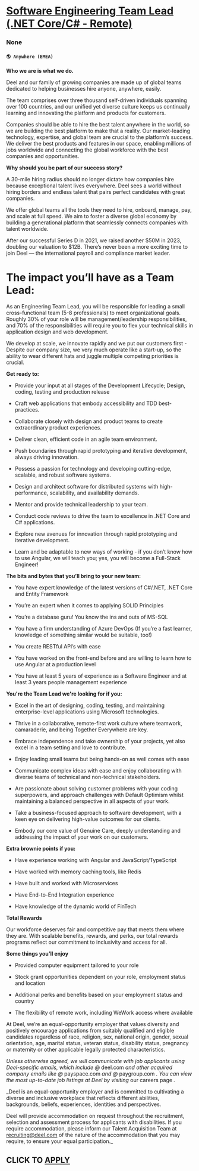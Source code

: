 # [Software Engineering Team Lead (.NET Core/C# - Remote)](https://www.remotewlb.com/apply/software-engineering-team-lead-net-core-c-remote)  
### None  
#### `🌎 Anywhere (EMEA)`  

**Who we are is what we do.**

Deel and our family of growing companies are made up of global teams dedicated to helping businesses hire anyone, anywhere, easily.

The team comprises over three thousand self-driven individuals spanning over 100 countries, and our unified yet diverse culture keeps us continually learning and innovating the platform and products for customers.

Companies should be able to hire the best talent anywhere in the world, so we are building the best platform to make that a reality. Our market-leading technology, expertise, and global team are crucial to the platform’s success. We deliver the best products and features in our space, enabling millions of jobs worldwide and connecting the global workforce with the best companies and opportunities.

 **Why should you be part of our success story?**

A 30-mile hiring radius should no longer dictate how companies hire because exceptional talent lives everywhere. Deel sees a world without hiring borders and endless talent that pairs perfect candidates with great companies.

We offer global teams all the tools they need to hire, onboard, manage, pay, and scale at full speed. We aim to foster a diverse global economy by building a generational platform that seamlessly connects companies with talent worldwide.

After our successful Series D in 2021, we raised another $50M in 2023, doubling our valuation to $12B. There’s never been a more exciting time to join Deel — the international payroll and compliance market leader.

#  **The impact you’ll have as a Team Lead:**

As an Engineering Team Lead, you will be responsible for leading a small cross-functional team (5-8 professionals) to meet organizational goals. Roughly 30% of your role will be management/leadership responsibilities, and 70% of the responsibilities will require you to flex your technical skills in application design and web development.

We develop at scale, we innovate rapidly and we put our customers first - Despite our company size, we very much operate like a start-up, so the ability to wear different hats and juggle multiple competing priorities is crucial.

 **Get ready to:**

  * Provide your input at all stages of the Development Lifecycle; Design, coding, testing and production release

  * Craft web applications that embody accessibility and TDD best-practices.

  * Collaborate closely with design and product teams to create extraordinary product experiences.

  * Deliver clean, efficient code in an agile team environment.

  * Push boundaries through rapid prototyping and iterative development, always driving innovation.

  * Possess a passion for technology and developing cutting-edge, scalable, and robust software systems.

  * Design and architect software for distributed systems with high-performance, scalability, and availability demands.

  * Mentor and provide technical leadership to your team.

  * Conduct code reviews to drive the team to excellence in .NET Core and C# applications.

  * Explore new avenues for innovation through rapid prototyping and iterative development.

  * Learn and be adaptable to new ways of working - if you don’t know how to use Angular, we will teach you; yes, you will become a Full-Stack Engineer! 

**The bits and bytes that you’ll bring to your new team:**

  * You have expert knowledge of the latest versions of C#/.NET, .NET Core and Entity Framework

  * You’re an expert when it comes to applying SOLID Principles

  * You’re a database guru! You know the ins and outs of MS-SQL

  * You have a firm understanding of Azure DevOps (If you’re a fast learner, knowledge of something similar would be suitable, too!)

  * You create RESTful API’s with ease

  * You have worked on the front-end before and are willing to learn how to use Angular at a production level

  * You have at least 5 years of experience as a Software Engineer and at least 3 years people management experience  

 **You're the Team Lead we're looking for if you:**

  * Excel in the art of designing, coding, testing, and maintaining enterprise-level applications using Microsoft technologies.

  * Thrive in a collaborative, remote-first work culture where teamwork, camaraderie, and being Together Everywhere are key.

  * Embrace independence and take ownership of your projects, yet also excel in a team setting and love to contribute.

  * Enjoy leading small teams but being hands-on as well comes with ease

  * Communicate complex ideas with ease and enjoy collaborating with diverse teams of technical and non-technical stakeholders.

  * Are passionate about solving customer problems with your coding superpowers, and approach challenges with Default Optimism whilst maintaining a balanced perspective in all aspects of your work.

  * Take a business-focused approach to software development, with a keen eye on delivering high-value outcomes for our clients.

  * Embody our core value of Genuine Care, deeply understanding and addressing the impact of your work on our customers.  

 **Extra brownie points if you:**

  * Have experience working with Angular and JavaScript/TypeScript

  * Have worked with memory caching tools, like Redis

  * Have built and worked with Microservices

  * Have End-to-End Integration experience

  * Have knowledge of the dynamic world of FinTech

 **Total Rewards**

Our workforce deserves fair and competitive pay that meets them where they are. With scalable benefits, rewards, and perks, our total rewards programs reflect our commitment to inclusivity and access for all.

**Some things you’ll enjoy**

  * Provided computer equipment tailored to your role

  * Stock grant opportunities dependent on your role, employment status and location

  * Additional perks and benefits based on your employment status and country

  * The flexibility of remote work, including WeWork access where available

At Deel, we’re an equal-opportunity employer that values diversity and positively encourage applications from suitably qualified and eligible candidates regardless of race, religion, sex, national origin, gender, sexual orientation, age, marital status, veteran status, disability status, pregnancy or maternity or other applicable legally protected characteristics.

 _Unless otherwise agreed, we will communicate with job applicants using Deel-specific emails, which include @_ deel.com _and other acquired company emails like @_ payspace.com _and @_ paygroup.com _. You can view the most up-to-date job listings at Deel by visiting_ our careers page _._  
  
 _Deel is an equal-opportunity employer and is committed to cultivating a diverse and inclusive workplace that reflects different abilities, backgrounds, beliefs, experiences, identities and perspectives.  
  
Deel will provide accommodation on request throughout the recruitment, selection and assessment process for applicants with disabilities. If you require accommodation, please inform our Talent Acquisition Team at recruiting@deel.com of the nature of the accommodation that you may require, to ensure your equal participation._

  
## CLICK TO [APPLY](https://www.remotewlb.com/apply/software-engineering-team-lead-net-core-c-remote)

